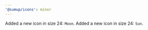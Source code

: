 ```yaml
---
'@sumup/icons': minor
---
```


Added a new icon in size 24: `Moon`.
Added a new icon in size 24: `Sun`.
